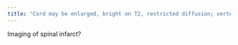 ```yaml
---
title: "Cord may be enlarged, bright on T2, restricted diffusion; vertebral body may be infarcted as well (SCD, steroid use)"
---
```

Imaging of spinal infarct?

